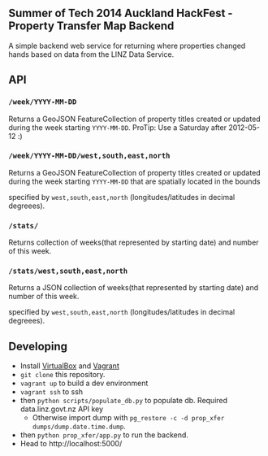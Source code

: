 ## Summer of Tech 2014 Auckland HackFest - Property Transfer Map Backend

A simple backend web service for returning where properties changed hands
based on data from the LINZ Data Service.

## API

### `/week/YYYY-MM-DD`

Returns a GeoJSON FeatureCollection of property titles created or updated
during the week starting `YYYY-MM-DD`. ProTip: Use a Saturday after 2012-05-12 :)

### `/week/YYYY-MM-DD/west,south,east,north`

Returns a GeoJSON FeatureCollection of property titles created or updated
during the week starting `YYYY-MM-DD` that are spatially located in the bounds

specified by `west,south,east,north` (longitudes/latitudes in decimal degreees).


### `/stats/`

Returns collection of weeks(that represented by starting date) and number of this week.

### `/stats/west,south,east,north`

Returns a JSON collection of weeks(that represented by starting date) and number of this week.

specified by `west,south,east,north` (longitudes/latitudes in decimal degreees).


## Developing

* Install [VirtualBox](https://www.virtualbox.org/wiki/Downloads) and [Vagrant](https://www.vagrantup.com/downloads.html)
* `git clone` this repository.
* `vagrant up` to build a dev environment
* `vagrant ssh` to ssh
* then `python scripts/populate_db.py` to populate db. Required data.linz.govt.nz API key
	* Otherwise import dump with `pg_restore -c -d prop_xfer dumps/dump.date.time.dump`.
* then `python prop_xfer/app.py` to run the backend.
* Head to http://localhost:5000/
